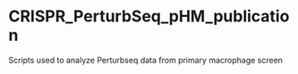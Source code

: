 # CRISPR_PerturbSeq_pHM_publication
Scripts used to analyze Perturbseq data from primary macrophage screen
